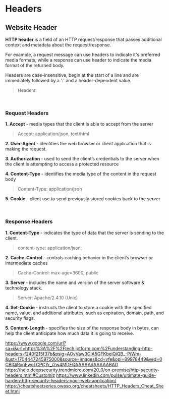 # Headers

## Website Header

<b> HTTP header </b> is a field of an HTTP request/response that passes additional context and metadata about the request/response. 

For example, a request message can use headers to indicate it's preferred media formats, while a response can use header to indicate the media format of the returned body. 

Headers are case-insensitive, begin at the start of a line and are immediately followed by a ':' and a header-dependent value. 

> Headers:
<br>

### Request Headers

<b> 1. Accept </b> - media types that the client is able to accept from the server

> Accept: application/json, text/html

<b> 2. User-Agent </b> - identifies the web browser or client application that is making the request.

<b> 3. Authorization </b> - used to send the client’s credentials to the server when the client is attempting to access a protected resource

<b> 4. Content-Type </b> - identifies the media type of the content in the request body

> Content-Type: application/json

<b> 5. Cookie </b> - client use to send previously stored cookies back to the server

<br>

### Response Headers

<b> 1. Content-Type </b> - indicates the type of data that the server is sending to the client.

> content-type: application/json;

<b> 2. Cache-Control </b> - controls caching behavior in the client’s browser or intermediate caches

> Cache-Control: max-age=3600, public

<b> 3. Server </b> - includes the name and version of the server software & technology stack.

> Server: Apache/2.4.10 (Unix)

<b> 4. Set-Cookie </b> - instructs the client to store a cookie with the specified name, value, and additional attributes, such as expiration, domain, path, and security flags.

<b> 5. Content-Length </b> - specifies the size of the response body in bytes, can help the client anticipate how much data it is going to receive.



https://www.google.com/url?sa=i&url=https%3A%2F%2Ftech.jotform.com%2Funderstanding-http-headers-f240f215f37b&psig=AOvVaw3CIA5GFKbeiQiQB_-PiWm-&ust=1704447245975000&source=images&cd=vfe&opi=89978449&ved=0CBIQjRxqFwoTCPCYr_i2w4MDFQAAAAAdAAAAABAD
https://help.deepsecurity.trendmicro.com/20_0/on-premise/http-security-headers.html#Customiz
https://www.linkedin.com/pulse/ultimate-guide-harden-http-security-headers-your-web-application/
https://cheatsheetseries.owasp.org/cheatsheets/HTTP_Headers_Cheat_Sheet.html
